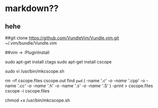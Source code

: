 markdown?? 
=====
hehe
----
##git clone https://github.com/VundleVim/Vundle.vim.git ~/.vim/bundle/Vundle.vim

##vim -> :PluginInstall 

sudo apt-get install ctags
sudo apt-get install cscope 

sudo vi /usr/bin/mkcscope.sh

rm -rf cscope.files cscope.out
find `pwd` \( -name '*.c' -o -name '*.cpp' -o -name '*.cc' -o -name '*.h' -o -name '*.s' -o -name '*.S' \) -print > cscope.files
cscope -i cscope.files

chmod +x /usr/bin/mkcscope.sh
